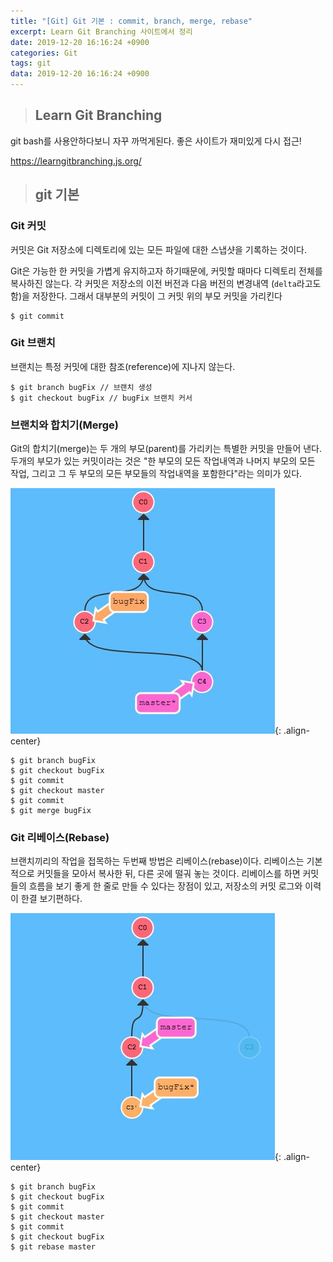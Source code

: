 ```yaml
---
title: "[Git] Git 기본 : commit, branch, merge, rebase"
excerpt: Learn Git Branching 사이트에서 정리
date: 2019-12-20 16:16:24 +0900
categories: Git
tags: git
data: 2019-12-20 16:16:24 +0900
---
```


>## Learn Git Branching

git bash를 사용안하다보니 자꾸 까먹게된다.
좋은 사이트가 재미있게 다시 접근!

https://learngitbranching.js.org/

>## git 기본

### Git 커밋

커밋은 Git 저장소에 디렉토리에 있는 모든 파일에 대한 스냅샷을 기록하는 것이다.

Git은 가능한 한 커밋을 가볍게 유지하고자 하기때문에, 커밋할 때마다 디렉토리 전체를 복사하진 않는다. 각 커밋은 저장소의 이전 버전과 다음 버전의 변경내역 (`delta`라고도 함)을 저장한다. 그래서 대부분의 커밋이 그 커밋 위의 부모 커밋을 가리킨다

```
$ git commit
```


### Git 브랜치

브랜치는 특정 커밋에 대한 참조(reference)에 지나지 않는다.

```
$ git branch bugFix // 브랜치 생성
$ git checkout bugFix // bugFix 브랜치 커서
```


### 브랜치와 합치기(Merge)

 Git의 합치기(merge)는 두 개의 부모(parent)를 가리키는 특별한 커밋을 만들어 낸다. 두개의 부모가 있는 커밋이라는 것은 "한 부모의 모든 작업내역과 나머지 부모의 모든 작업, 그리고 그 두 부모의 모든 부모들의 작업내역을 포함한다"라는 의미가 있다.

![](/assets/images/git/191220_01.JPG){: .align-center}

```
$ git branch bugFix
$ git checkout bugFix
$ git commit
$ git checkout master
$ git commit
$ git merge bugFix
```


### Git 리베이스(Rebase)

브랜치끼리의 작업을 접목하는 두번째 방법은 리베이스(rebase)이다. 리베이스는 기본적으로 커밋들을 모아서 복사한 뒤, 다른 곳에 떨궈 놓는 것이다.
리베이스를 하면 커밋들의 흐름을 보기 좋게 한 줄로 만들 수 있다는 장점이 있고, 저장소의 커밋 로그와 이력이 한결 보기편하다.

![](/assets/images/git/191220_02.JPG){: .align-center}

```
$ git branch bugFix
$ git checkout bugFix
$ git commit
$ git checkout master
$ git commit
$ git checkout bugFix
$ git rebase master
```
